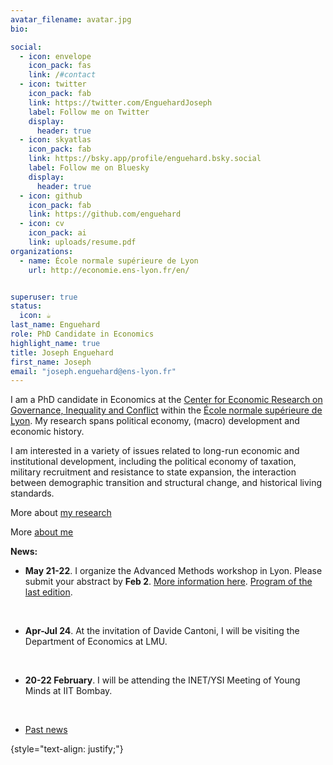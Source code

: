 ```yaml
---
avatar_filename: avatar.jpg
bio:

social:
  - icon: envelope
    icon_pack: fas
    link: /#contact
  - icon: twitter
    icon_pack: fab
    link: https://twitter.com/EnguehardJoseph
    label: Follow me on Twitter
    display:
      header: true
  - icon: skyatlas
    icon_pack: fab
    link: https://bsky.app/profile/enguehard.bsky.social
    label: Follow me on Bluesky
    display:
      header: true
  - icon: github
    icon_pack: fab
    link: https://github.com/enguehard
  - icon: cv
    icon_pack: ai
    link: uploads/resume.pdf
organizations:
  - name: École normale supérieure de Lyon
    url: http://economie.ens-lyon.fr/en/


superuser: true
status:
  icon: ☕️
last_name: Enguehard
role: PhD Candidate in Economics
highlight_name: true
title: Joseph Enguehard
first_name: Joseph
email: "joseph.enguehard@ens-lyon.fr"
---
```

I am a PhD candidate in Economics at the [Center for Economic Research on Governance, Inequality and Conflict](https://www.cergic-lyon.fr) within the [École normale supérieure de Lyon](https://www.ens-lyon.fr/en/). My research spans political economy, (macro) development and economic history.

I am interested in a variety of issues related to long-run economic and institutional development, including the political economy of taxation, military recruitment and resistance to state expansion, the interaction between demographic transition and structural change, and historical living standards.

More about [my research](#research)

More [about me](#about-bio)



**News:**
- **May 21-22**. I organize the Advanced Methods workshop in Lyon. Please submit your abstract by **Feb 2**. [More information here](https://pbs.twimg.com/media/GEX3gW0WwAAkTov?format=jpg&name=large). [Program of the last edition](http://economie.ens-lyon.fr/sites/default/files/2023-08/program_0.pdf).
    <p> <br> </p>
- **Apr-Jul 24**. At the invitation of Davide Cantoni, I will be visiting the Department of Economics at LMU.
    <p> <br> </p>
- **20-22 February**. I will be attending the INET/YSI Meeting of Young Minds at IIT Bombay.
    <p> <br> </p>


- [Past news](#past)

{style="text-align: justify;"}

